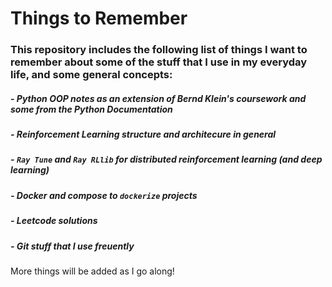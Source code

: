 # Things to Remember

### This repository includes the following list of things I want to remember about some of the stuff that I use in my everyday life, and some general concepts:

##### - Python OOP notes as an extension of Bernd Klein's coursework and some from the Python Documentation
##### - Reinforcement Learning structure and architecure in general
##### - `Ray Tune` and `Ray RLlib` for distributed reinforcement learning (and deep learning)
##### - Docker and compose to `dockerize` projects
##### - Leetcode solutions
##### - Git stuff that I use freuently

More things will be added as I go along!
